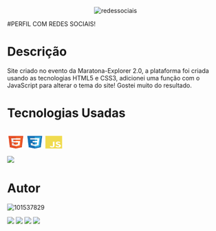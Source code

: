 <div align="center"> 
    

![redessociais](https://user-images.githubusercontent.com/101537829/179272831-f52e5094-37f8-4682-9886-75332d6dd010.png)

 
  </div>
  #PERFIL COM REDES SOCIAIS!
  <h1>Descrição</h1>
<p>Site criado no evento da Maratona-Explorer 2.0, a plataforma foi criada usando as tecnologias HTML5 e CSS3, adicionei uma função com o JavaScript para
alterar o tema do site! Gostei muito do resultado.</p>

<h1>Tecnologias Usadas</h1>
<div style="display: inline_block"><br>
  <img align="center" alt="caio-HTML" height="30" width="40" src="https://raw.githubusercontent.com/devicons/devicon/master/icons/html5/html5-original.svg">
  <img align="center" alt="caio-CSS" height="30" width="40" src="https://raw.githubusercontent.com/devicons/devicon/master/icons/css3/css3-original.svg">
  <img align="center" alt="caio-Js" height="30" width="40" src="https://raw.githubusercontent.com/devicons/devicon/master/icons/javascript/javascript-plain.svg">
</div>
<br>
  <img   src="http://img.shields.io/static/v1?label=STATUS&message=%20FINALIZADO&color=GREEN&style=for-the-badge">
  
  <h1>Autor</h1>
  
  ![101537829](https://user-images.githubusercontent.com/101537829/177860775-57c2ac0b-b90e-4bbc-9ac4-9d35aeb500c4.jpg)
  <div>
     <a href="https://www.facebook.com/caio.viniciusjunior.5" target="_blank"><img src="https://img.shields.io/badge/Facebook-1877F2?style=for-the-badge&logo=facebook&logoColor=white" target="_blank"></a>
    <a href="https://www.instagram.com/ackerman_winchester/" target="_blank"><img src="https://img.shields.io/badge/Instagram-E4405F?style=for-the-badge&logo=instagram&logoColor=white" target="_blank"></a>
    <a href="https://www.linkedin.com/in/caio-vin%C3%ADcius-081392190/" target="_blank"><img src="https://img.shields.io/badge/LinkedIn-0077B5?style=for-the-badge&logo=linkedin&logoColor=white" target="_blank"></a>
    <a href="https://www.twitch.tv/ackerman_leto" target="_blank"><img src="https://img.shields.io/badge/Twitch-9146FF?style=for-the-badge&logo=twitch&logoColor=white" target="_blank"></a>
    
  </div>
